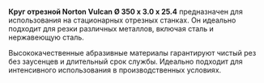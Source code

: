 **Круг отрезной Norton Vulcan Ø 350 x 3.0 x 25.4** предназначен для использования на стационарных отрезных станках. Он идеально подходит для резки различных металлов, включая сталь и нержавеющую сталь.  

Высококачественные абразивные материалы гарантируют чистый рез без заусенцев и длительный срок службы. Идеально подходит для интенсивного использования в производственных условиях. 